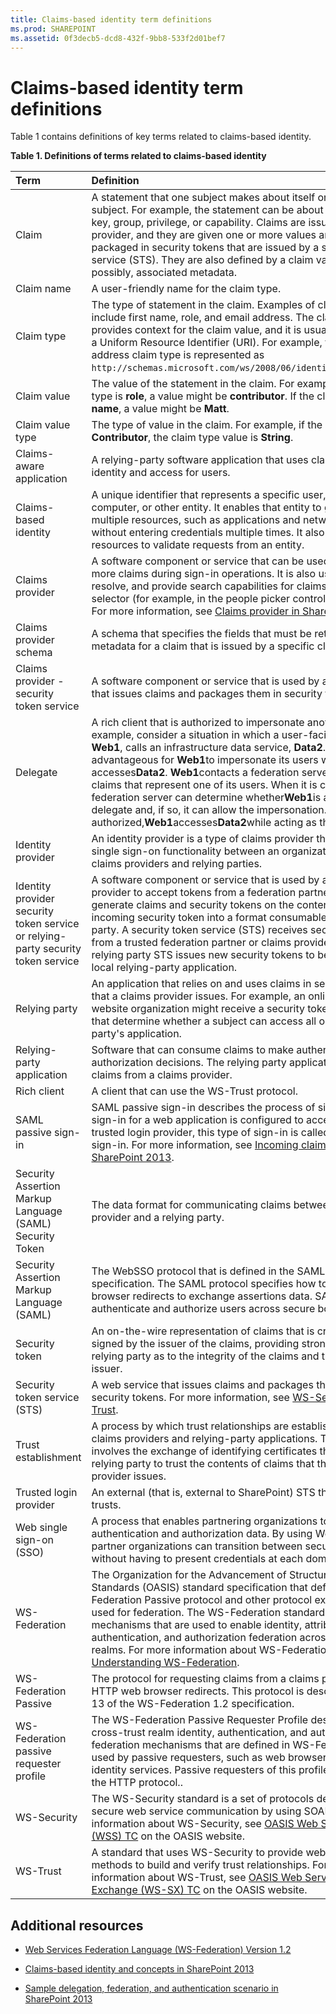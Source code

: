 ```yaml
---
title: Claims-based identity term definitions
ms.prod: SHAREPOINT
ms.assetid: 0f3decb5-dcd8-432f-9bb8-533f2d01bef7
---
```



# Claims-based identity term definitions

Table 1 contains definitions of key terms related to claims-based identity. 
  
    
    


**Table 1. Definitions of terms related to claims-based identity**


|****Term****|****Definition****|
|:-----|:-----|
|Claim |A statement that one subject makes about itself or another subject. For example, the statement can be about a name, identity, key, group, privilege, or capability. Claims are issued by a provider, and they are given one or more values and then packaged in security tokens that are issued by a security token service (STS). They are also defined by a claim value type and, possibly, associated metadata. |
|Claim name |A user-friendly name for the claim type. |
|Claim type |The type of statement in the claim. Examples of claim types include first name, role, and email address. The claim type provides context for the claim value, and it is usually expressed as a Uniform Resource Identifier (URI). For example, the email address claim type is represented as  `http://schemas.microsoft.com/ws/2008/06/identity/claims/email`. |
|Claim value |The value of the statement in the claim. For example, if the claim type is **role**, a value might be **contributor**. If the claim type is **first name**, a value might be **Matt**. |
|Claim value type |The type of value in the claim. For example, if the claim value is **Contributor**, the claim type value is **String**. |
|Claims-aware application |A relying-party software application that uses claims to manage identity and access for users. |
|Claims-based identity |A unique identifier that represents a specific user, application, computer, or other entity. It enables that entity to gain access to multiple resources, such as applications and network resources, without entering credentials multiple times. It also enables resources to validate requests from an entity. |
|Claims provider |A software component or service that can be used to issue one or more claims during sign-in operations. It is also used to display, resolve, and provide search capabilities for claims in a card selector (for example, in the people picker control in SharePoint). For more information, see  [Claims provider in SharePoint 2013](claims-provider-in-sharepoint-2013.md). |
|Claims provider schema |A schema that specifies the fields that must be returned as metadata for a claim that is issued by a specific claims provider. |
|Claims provider - security token service |A software component or service that is used by a claims provider that issues claims and packages them in security tokens. |
|Delegate |A rich client that is authorized to impersonate another client. For example, consider a situation in which a user-facing website, **Web1**, calls an infrastructure data service, **Data2**. It might be advantageous for **Web1**to impersonate its users when it accesses**Data2**. **Web1**contacts a federation server to obtain claims that represent one of its users. When it is contacted, the federation server can determine whether**Web1**is an authorized delegate and, if so, it can allow the impersonation. If it is authorized,**Web1**accesses**Data2**while acting as the user.|
|Identity provider |An identity provider is a type of claims provider that provides single sign-on functionality between an organization and other claims providers and relying parties. |
|Identity provider security token service or relying-party security token service |A software component or service that is used by an identity provider to accept tokens from a federation partner, and then generate claims and security tokens on the contents of the incoming security token into a format consumable by the relying party. A security token service (STS) receives security tokens from a trusted federation partner or claims provider STS. Then, the relying party STS issues new security tokens to be consumed by a local relying-party application. |
|Relying party |An application that relies on and uses claims in security tokens that a claims provider issues. For example, an online auction website organization might receive a security token with claims that determine whether a subject can access all or part of a relying party's application. |
|Relying-party application |Software that can consume claims to make authentication and authorization decisions. The relying party application receives the claims from a claims provider. |
|Rich client |A client that can use the WS-Trust protocol. |
|SAML passive sign-in |SAML passive sign-in describes the process of signing in. When a sign-in for a web application is configured to accept tokens from a trusted login provider, this type of sign-in is called SAML passive sign-in. For more information, see  [Incoming claims: Signing into SharePoint 2013](incoming-claims-signing-into-sharepoint-2013.md). |
|Security Assertion Markup Language (SAML) Security Token |The data format for communicating claims between a claims provider and a relying party. |
|Security Assertion Markup Language (SAML) |The WebSSO protocol that is defined in the SAML 2.0 Core specification. The SAML protocol specifies how to use HTTP web browser redirects to exchange assertions data. SAML is used to authenticate and authorize users across secure boundaries. |
|Security token |An on-the-wire representation of claims that is cryptographically signed by the issuer of the claims, providing strong proof to any relying party as to the integrity of the claims and the identity of the issuer. |
|Security token service (STS) |A web service that issues claims and packages them in encrypted security tokens. For more information, see  [WS-Security](http://www.oasis-open.org/committees/tc_home.php?wg_abbrev=wss) and [WS-Trust](http://www.oasis-open.org/committees/tc_home.php?wg_abbrev=ws-sx). |
|Trust establishment |A process by which trust relationships are established between claims providers and relying-party applications. This process involves the exchange of identifying certificates that enable the relying party to trust the contents of claims that the claims provider issues. |
|Trusted login provider |An external (that is, external to SharePoint) STS that SharePoint trusts. |
|Web single sign-on (SSO) |A process that enables partnering organizations to exchange user authentication and authorization data. By using Web SSO, users in partner organizations can transition between secure web domains without having to present credentials at each domain boundary. |
|WS-Federation |The Organization for the Advancement of Structured Information Standards (OASIS) standard specification that defines the WS-Federation Passive protocol and other protocol extensions that are used for federation. The WS-Federation standard defines mechanisms that are used to enable identity, attribute, authentication, and authorization federation across different trust realms. For more information about WS-Federation, see  [Understanding WS-Federation](http://msdn.microsoft.com/en-us/library/bb498017.aspx). |
|WS-Federation Passive |The protocol for requesting claims from a claims provider by using HTTP web browser redirects. This protocol is described in section 13 of the WS-Federation 1.2 specification. |
|WS-Federation passive requester profile |The WS-Federation Passive Requester Profile describes how the cross-trust realm identity, authentication, and authorization federation mechanisms that are defined in WS-Federation can be used by passive requesters, such as web browsers, to provide identity services. Passive requesters of this profile are limited to the HTTP protocol.. |
|WS-Security |The WS-Security standard is a set of protocols designed to help secure web service communication by using SOAP. For more information about WS-Security, see  [OASIS Web Services Security (WSS) TC](http://www.oasis-open.org/committees/tc_home.php?wg_abbrev=wss) on the OASIS website.|
|WS-Trust |A standard that uses WS-Security to provide web services with methods to build and verify trust relationships. For more information about WS-Trust, see  [OASIS Web Services Secure Exchange (WS-SX) TC](http://www.oasis-open.org/committees/tc_home.php?wg_abbrev=ws-sx) on the OASIS website.|
   

## Additional resources
<a name="bk_addresources"> </a>


-  [Web Services Federation Language (WS-Federation) Version 1.2](http://docs.oasis-open.org/wsfed/federation/v1.2/os/ws-federation-1.2-spec-os.mdl#_Toc223175002)
    
  
-  [Claims-based identity and concepts in SharePoint 2013](claims-based-identity-and-concepts-in-sharepoint-2013.md)
    
  
-  [Sample delegation, federation, and authentication scenario in SharePoint 2013](sample-delegation-federation-and-authentication-scenario-in-sharepoint-2013.md)
    
  

